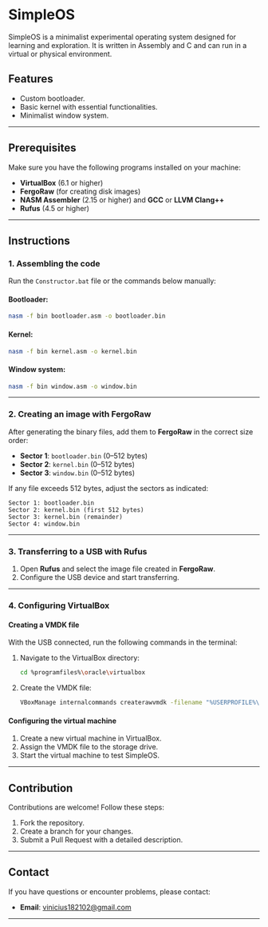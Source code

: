 # SimpleOS

SimpleOS is a minimalist experimental operating system designed for learning and exploration. It is written in Assembly and C and can run in a virtual or physical environment.

## Features
- Custom bootloader.
- Basic kernel with essential functionalities.
- Minimalist window system.

---

## Prerequisites

Make sure you have the following programs installed on your machine:
- **VirtualBox** (6.1 or higher)
- **FergoRaw** (for creating disk images)
- **NASM Assembler** (2.15 or higher) and **GCC** or **LLVM Clang++**
- **Rufus** (4.5 or higher)

---

## Instructions

### 1. Assembling the code

Run the `Constructor.bat` file or the commands below manually:

#### Bootloader:
```bash
nasm -f bin bootloader.asm -o bootloader.bin
```

#### Kernel:
```bash
nasm -f bin kernel.asm -o kernel.bin
```

#### Window system:
```bash
nasm -f bin window.asm -o window.bin
```

---

### 2. Creating an image with FergoRaw

After generating the binary files, add them to **FergoRaw** in the correct size order:
- **Sector 1**: `bootloader.bin` (0–512 bytes)
- **Sector 2**: `kernel.bin` (0–512 bytes)
- **Sector 3**: `window.bin` (0–512 bytes)

If any file exceeds 512 bytes, adjust the sectors as indicated:

```plaintext
Sector 1: bootloader.bin
Sector 2: kernel.bin (first 512 bytes)
Sector 3: kernel.bin (remainder)
Sector 4: window.bin
```

---

### 3. Transferring to a USB with Rufus

1. Open **Rufus** and select the image file created in **FergoRaw**.
2. Configure the USB device and start transferring.

---

### 4. Configuring VirtualBox

#### Creating a VMDK file
With the USB connected, run the following commands in the terminal:

1. Navigate to the VirtualBox directory:
   ```bash
   cd %programfiles%\oracle\virtualbox
   ```

2. Create the VMDK file:
   ```bash
   VBoxManage internalcommands createrawvmdk -filename "%USERPROFILE%\.VirtualBox\usb.vmdk" -rawdisk \\.\PhysicalDrive[USB_disk_number]
   ```

#### Configuring the virtual machine
1. Create a new virtual machine in VirtualBox.
2. Assign the VMDK file to the storage drive.
3. Start the virtual machine to test SimpleOS.

---

## Contribution

Contributions are welcome! Follow these steps:
1. Fork the repository.
2. Create a branch for your changes.
3. Submit a Pull Request with a detailed description.

---

## Contact

If you have questions or encounter problems, please contact:
- **Email**: vinicius182102@gmail.com

---